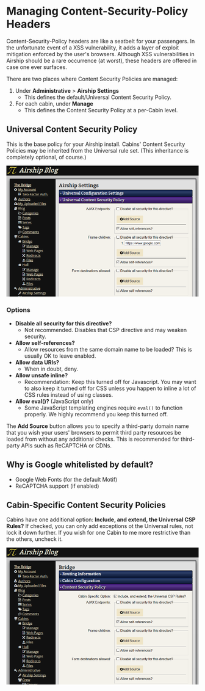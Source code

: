 # Managing Content-Security-Policy Headers

Content-Security-Policy headers are like a seatbelt for your passengers. In the
unfortunate event of a XSS vulnerability, it adds a layer of exploit mitigation
enforced by the user's browsers. Although XSS vulnerabilities in Airship should
be a rare occurrence (at worst), these headers are offered in case one ever
surfaces.

There are two places where Content Security Policies are managed:

1. Under **Administrative** > **Airship Settings**
   * This defines the default/Universal Content Security Policy.
2. For each cabin, under **Manage**
   * This defines the Content Security Policy at a per-Cabin level.

## Universal Content Security Policy

This is the base policy for your Airship install. Cabins' Content Security
Policies may be inherited from the Universal rule set. (This inheritance is
completely optional, of course.)

![Screenshot: the Content-Security-Policy User Interface](bridge_admin_universal_csp.png)

### Options

* **Disable all security for this directive?**
  * Not recommended. Disables that CSP directive and may weaken security.
* **Allow self-references?**
  * Allow resources from the same domain name to be loaded? This is usually
    OK to leave enabled.
* **Allow data URIs?**
  * When in doubt, deny.
* **Allow unsafe inline?**
  * Recommendation: Keep this turned off for Javascript. You may want to also
    keep it turned off for CSS unless you happen to inline a lot of CSS rules
    instead of using classes.
* **Allow eval()?** (JavaScript only)
  * Some JavaScript templating engines require `eval()` to function properly.
    We highly recommend you keep this turned off.

The **Add Source** button allows you to specify a third-party domain name that
you wish your users' browsers to permit third party resources be loaded from
without any additional checks. This is recommended for third-party APIs such
as ReCAPTCHA or CDNs.

## Why is Google whitelisted by default?

* Google Web Fonts (for the default Motif)
* ReCAPTCHA support (if enabled)

## Cabin-Specific Content Security Policies

Cabins have one additional option: **Include, and extend, the Universal CSP
Rules?** If checked, you can only add exceptions ot the Universal rules, not
lock it down further. If you wish for one Cabin to me more restrictive than
the others, uncheck it.

![Screenshot: the Content-Security-Policy User Interface](bridge_cabin_csp.png)

